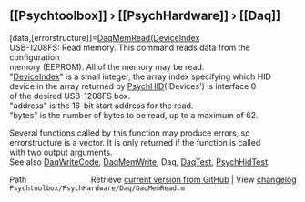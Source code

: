 ## [[Psychtoolbox]] &#8250; [[PsychHardware]] &#8250; [[Daq]]

[data,[errorstructure]]=[DaqMemRead](DaqMemRead)[(DeviceIndex]((DeviceIndex),address,bytes)  
USB-1208FS: Read memory. This command reads data from the configuration  
memory (EEPROM).  All of the memory may be read.  
"[DeviceIndex](DeviceIndex)" is a small integer, the array index specifying which HID  
      device in the array returned by [PsychHID](PsychHID)('Devices') is interface 0  
      of the desired USB-1208FS box.  
"address" is the 16-bit start address for the read.  
"bytes" is the number of bytes to be read, up to a maximum of 62.  
  
Several functions called by this function may produce errors, so  
errorstructure is a vector.  It is only returned if the function is called  
with two output arguments.  
See also [DaqWriteCode](DaqWriteCode), [DaqMemWrite](DaqMemWrite), Daq, [DaqTest](DaqTest), [PsychHidTest](PsychHidTest).  




<div class="code_header" style="text-align:right;">
  <span style="float:left;">Path&nbsp;&nbsp;</span> <span class="counter">Retrieve <a href=
  "https://raw.github.com/Psychtoolbox-3/Psychtoolbox-3/beta/Psychtoolbox/PsychHardware/Daq/DaqMemRead.m">current version from GitHub</a> | View <a href=
  "https://github.com/Psychtoolbox-3/Psychtoolbox-3/commits/beta/Psychtoolbox/PsychHardware/Daq/DaqMemRead.m">changelog</a></span>
</div>
<div class="code">
  <code>Psychtoolbox/PsychHardware/Daq/DaqMemRead.m</code>
</div>

